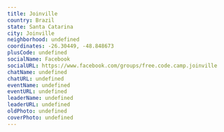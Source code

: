 ```yaml
---
title: Joinville
country: Brazil
state: Santa Catarina
city: Joinville
neighborhood: undefined
coordinates: -26.30449, -48.848673
plusCode: undefined
socialName: Facebook
socialURL: https://www.facebook.com/groups/free.code.camp.joinville
chatName: undefined
chatURL: undefined
eventName: undefined
eventURL: undefined
leaderName: undefined
leaderURL: undefined
oldPhoto: undefined
coverPhoto: undefined
---
```

